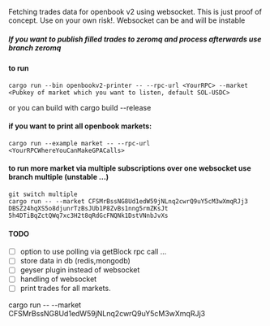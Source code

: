 
Fetching trades data for openbook v2 using websocket. This is just proof of concept. Use on your own risk!.
Websocket can be and will be instable

##### If you want to publish filled trades to zeromq and process afterwards use branch zeromq

#### to run
```
cargo run --bin openbookv2-printer -- --rpc-url <YourRPC> --market <Pubkey of market which you want to listen, default SOL-USDC>
```
or you can build with cargo build --release

#### if you want to print all openbook markets:
```
cargo run --example market -- --rpc-url <YourRPCWhereYouCanMakeGPACalls>
```

#### to run more market via multiple subscriptions over one websocket use branch multiple (unstable ...)
```
git switch multiple
cargo run -- --market CFSMrBssNG8Ud1edW59jNLnq2cwrQ9uY5cM3wXmqRJj3 DBSZ24hqXS5o8djunrTzBsJUb1P8ZvBs1nng5rmZKsJt 5h4DTiBqZctQWq7xc3H2t8qRdGcFNQNk1DstVNnbJvXs
```

#### TODO
 - [ ] option to use polling via getBlock rpc call ...
 - [ ] store data in db (redis,mongodb)
 - [ ] geyser plugin instead of websocket
 - [ ] handling of websocket 
 - [ ] print trades for all markets.

cargo run -- --market CFSMrBssNG8Ud1edW59jNLnq2cwrQ9uY5cM3wXmqRJj3 
